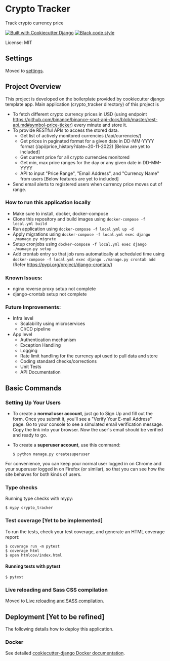 # Crypto Tracker

Track crypto currency price

[![Built with Cookiecutter Django](https://img.shields.io/badge/built%20with-Cookiecutter%20Django-ff69b4.svg?logo=cookiecutter)](https://github.com/cookiecutter/cookiecutter-django/)
[![Black code style](https://img.shields.io/badge/code%20style-black-000000.svg)](https://github.com/ambv/black)

License: MIT

## Settings

Moved to [settings](http://cookiecutter-django.readthedocs.io/en/latest/settings.html).

## Project Overview

This project is developed on the boilerplate provided by cookiecutter django template app.
Main application (crypto_tracker directory) of this project is
 - To fetch different crypto currency prices in USD (using endpoint https://github.com/binance/binance-spot-api-docs/blob/master/rest-api.md#symbol-price-ticker) every minute and store it.
 - To provide RESTful APIs to access the stored data.
    - Get list of actively monitored currencies (/api/currencies/)
    - Get prices in paginated format for a given date in DD-MM-YYYY format (/api/price_history?date=20-11-2022)
    [Below are yet to included]
    - Get current price for all crypto currencies monitored
    - Get min, max price ranges for the day or any given date in DD-MM-YYYY
    - API to input "Price Range", "Email Address", and "Currency Name" from users
 [Below features are yet to included]
 - Send email alerts to registered users when currency price moves out of range.

### How to run this application locally
 - Make sure to install, docker, docker-compose
 - Clone this repository and build images using  `docker-compose -f local.yml build`
 - Run application using `docker-compose -f local.yml up -d`
 - Apply migrations using `docker-compose -f local.yml exec django ./manage.py migrate`
 - Setup cronjobs using `docker-compose -f local.yml exec django ./manage.py setup`
 - Add crontab entry so that job runs automatically at scheduled time using `docker-compose -f local.yml exec django ./manage.py crontab add` (Refer https://pypi.org/project/django-crontab/)

### Known Issues:
 - nginx reverse proxy setup not complete
 - django-crontab setup not complete

### Future Improvements:
 - Infra level
    - Scalability using microservices
    - CI/CD pipeline
 - App level
    - Authentication mechanism
    - Exception Handling
    - Logging
    - Rate limit handling for the currency api used to pull data and store
    - Coding standard checks/corrections
    - Unit Tests
    - API Documentation

## Basic Commands

### Setting Up Your Users

-   To create a **normal user account**, just go to Sign Up and fill out the form. Once you submit it, you'll see a "Verify Your E-mail Address" page. Go to your console to see a simulated email verification message. Copy the link into your browser. Now the user's email should be verified and ready to go.

-   To create a **superuser account**, use this command:

        $ python manage.py createsuperuser

For convenience, you can keep your normal user logged in on Chrome and your superuser logged in on Firefox (or similar), so that you can see how the site behaves for both kinds of users.

### Type checks

Running type checks with mypy:

    $ mypy crypto_tracker

### Test coverage [Yet to be implemented]

To run the tests, check your test coverage, and generate an HTML coverage report:

    $ coverage run -m pytest
    $ coverage html
    $ open htmlcov/index.html

#### Running tests with pytest

    $ pytest

### Live reloading and Sass CSS compilation

Moved to [Live reloading and SASS compilation](https://cookiecutter-django.readthedocs.io/en/latest/developing-locally.html#sass-compilation-live-reloading).

## Deployment [Yet to be refined]

The following details how to deploy this application.

### Docker

See detailed [cookiecutter-django Docker documentation](http://cookiecutter-django.readthedocs.io/en/latest/deployment-with-docker.html).
